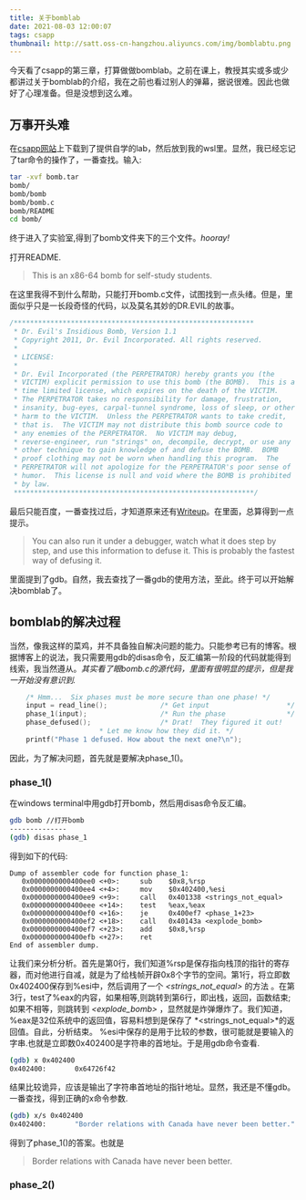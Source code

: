```yaml
---
title: 关于bomblab
date: 2021-08-03 12:00:07
tags: csapp
thumbnail: http://satt.oss-cn-hangzhou.aliyuncs.com/img/bomblabtu.png
---
```

今天看了csapp的第三章，打算做做bomblab。之前在课上，教授其实或多或少都讲过关于bomblab的介绍，我在之前也看过别人的弹幕，据说很难。因此也做好了心理准备。但是没想到这么难。

## 万事开头难

在[csapp网站](http://csapp.cs.cmu.edu/3e/labs.html)上下载到了提供自学的lab，然后放到我的wsl里。显然，我已经忘记了tar命令的操作了，一番查找。输入:

```bash
tar -xvf bomb.tar
bomb/
bomb/bomb
bomb/bomb.c
bomb/README
cd bomb/
```

终于进入了实验室,得到了bomb文件夹下的三个文件。*hooray!* 

打开README.

> This is an x86-64 bomb for self-study students.

在这里我得不到什么帮助，只能打开bomb.c文件，试图找到一点头绪。但是，里面似乎只是一长段奇怪的代码，以及莫名其妙的DR.EVIL的故事。

```c#
/***********************************************************
 * Dr. Evil's Insidious Bomb, Version 1.1
 * Copyright 2011, Dr. Evil Incorporated. All rights reserved.
 *
 * LICENSE:
 *
 * Dr. Evil Incorporated (the PERPETRATOR) hereby grants you (the
 * VICTIM) explicit permission to use this bomb (the BOMB).  This is a
 * time limited license, which expires on the death of the VICTIM.
 * The PERPETRATOR takes no responsibility for damage, frustration,
 * insanity, bug-eyes, carpal-tunnel syndrome, loss of sleep, or other
 * harm to the VICTIM.  Unless the PERPETRATOR wants to take credit,
 * that is.  The VICTIM may not distribute this bomb source code to
 * any enemies of the PERPETRATOR.  No VICTIM may debug,
 * reverse-engineer, run "strings" on, decompile, decrypt, or use any
 * other technique to gain knowledge of and defuse the BOMB.  BOMB
 * proof clothing may not be worn when handling this program.  The
 * PERPETRATOR will not apologize for the PERPETRATOR's poor sense of
 * humor.  This license is null and void where the BOMB is prohibited
 * by law.
 ***********************************************************/
```

最后只能百度，一番查找过后，才知道原来还有[Writeup](http://csapp.cs.cmu.edu/3e/bomblab.pdf)。在里面，总算得到一点提示。

> You can also run it under a debugger, watch what it does step by step, and use this information to defuse it. This is probably the fastest way of defusing it.

里面提到了gdb。自然，我去查找了一番gdb的使用方法，至此。终于可以开始解决bomblab了。

## bomblab的解决过程

当然，像我这样的菜鸡，并不具备独自解决问题的能力。只能参考已有的博客。根据博客上的说法，我只需要用gdb的disas命令，反汇编第一阶段的代码就能得到线索，我当然遵从。*其实看了眼bomb.c的源代码，里面有很明显的提示，但是我一开始没有意识到.*

```c
    /* Hmm...  Six phases must be more secure than one phase! */
    input = read_line();             /* Get input                   */
    phase_1(input);                  /* Run the phase               */
    phase_defused();                 /* Drat!  They figured it out!
				      * Let me know how they did it. */
    printf("Phase 1 defused. How about the next one?\n");
```

因此，为了解决问题，首先就是要解决phase_1()。

### phase_1()

在windows terminal中用gdb打开bomb，然后用disas命令反汇编。

```bash
gdb bomb //打开bomb
--------------
(gdb) disas phase_1
```
得到如下的代码:
```assembly
Dump of assembler code for function phase_1:
   0x0000000000400ee0 <+0>:     sub    $0x8,%rsp
   0x0000000000400ee4 <+4>:     mov    $0x402400,%esi
   0x0000000000400ee9 <+9>:     call   0x401338 <strings_not_equal>
   0x0000000000400eee <+14>:    test   %eax,%eax
   0x0000000000400ef0 <+16>:    je     0x400ef7 <phase_1+23>
   0x0000000000400ef2 <+18>:    call   0x40143a <explode_bomb>
   0x0000000000400ef7 <+23>:    add    $0x8,%rsp
   0x0000000000400efb <+27>:    ret
End of assembler dump.
```
让我们来分析分析。首先是第0行，我们知道%rsp是保存指向栈顶的指针的寄存器，而对他进行自减，就是为了给栈帧开辟0x8个字节的空间。第1行，将立即数0x402400保存到%esi中，然后调用了一个 *<strings_not_equal>* 的方法 。在第3行，test了%eax的内容，如果相等,则跳转到第6行，即出栈，返回，函数结束;如果不相等，则跳转到 *<explode_bomb>* ，显然就是炸弹爆炸了。我们知道，%eax是32位系统中的返回值，容易料想到是保存了  *<strings_not_equal>*的返回值。自此，分析结束。
%esi中保存的是用于比较的参数，很可能就是要输入的字串.也就是立即数0x402400是字符串的首地址。于是用gdb命令查看.

```bash
(gdb) x 0x402400
0x402400:       0x64726f42
```
结果比较诡异，应该是输出了字符串首地址的指针地址。显然，我还是不懂gdb。一番查找，得到正确的x命令参数.
```bash
(gdb) x/s 0x402400
0x402400:       "Border relations with Canada have never been better."
```
得到了phase_1()的答案。也就是
>Border relations with Canada have never been better.

### phase_2()